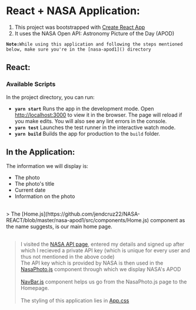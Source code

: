 # React + NASA Application:
1. This project was bootstrapped with [Create React App](https://github.com/facebook/create-react-app) 
2. It uses the NASA Open API: Astronomy Picture of the Day (APOD)

**`Note:`**`While using this application and following the steps mentioned below, make sure you're in the [nasa-apod1]() directory`
<br />
## React:
### Available Scripts

In the project directory, you can run:<br />
* **`yarn start`** Runs the app in the development mode. Open [http://localhost:3000](http://localhost:3000) to view it in the browser. The page will reload if you make edits. You will also see any lint errors in the console.<br />
* **`yarn test`** Launches the test runner in the interactive watch mode.<br />
* **`yarn build`** Builds the app for production to the `build` folder.<br />

## In the Application:
The information we will display is:
* The photo
* The photo's title
* Current date
* Information on the photo
<br />
> The [Home.js](https://github.com/jendcruz22/NASA-REACT/blob/master/nasa-apod1/src/components/Home.js) component as the name suggests, is our main home page.<br /><br />

> I visited the [NASA API page](https://api.nasa.gov/), entered my details and signed up after which I recieved a private API key (which is unique for every user and thus not mentioned in the above code)<br />
> The API key which is provided by NASA is then used in the [NasaPhoto.js](https://github.com/jendcruz22/NASA-REACT/blob/master/nasa-apod1/src/components/NasaPhoto.js) component through which we display NASA's APOD<br /><br />
> [NavBar.js](https://github.com/jendcruz22/NASA-REACT/blob/master/nasa-apod1/src/components/NavBar.js) component helps us go from the NasaPhoto.js page to the Homepage.<br /><br />
> The styling of this application lies in [App.css](https://github.com/jendcruz22/NASA-REACT/blob/master/nasa-apod1/src/App.css)
